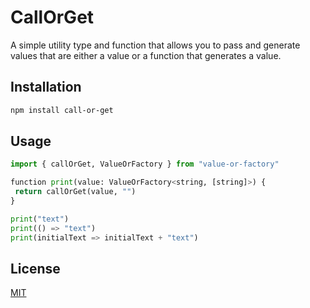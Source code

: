 # CallOrGet

A simple utility type and function that allows you to pass and generate values that are either a value or a function that generates a value.

## Installation

```bash
npm install call-or-get
```

## Usage

```python
import { callOrGet, ValueOrFactory } from "value-or-factory"

function print(value: ValueOrFactory<string, [string]>) {
 return callOrGet(value, "")
}

print("text")
print(() => "text")
print(initialText => initialText + "text")

```

## License

[MIT](https://choosealicense.com/licenses/mit/)
